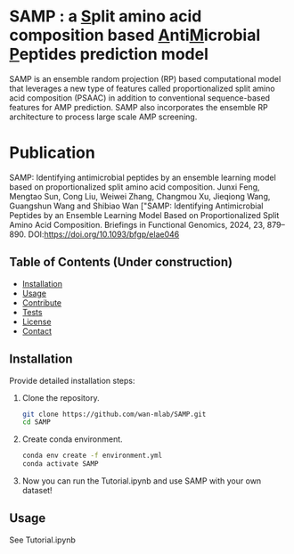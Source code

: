 # SAMP : a <ins>S</ins>plit amino acid composition based <ins>A</ins>nti<ins>M</ins>icrobial <ins>P</ins>eptides prediction model

SAMP is an ensemble random projection (RP) based computational model that leverages a new type of features called proportionalized split amino acid composition (PSAAC) in addition to conventional sequence-based features for AMP prediction. SAMP also incorporates the ensemble RP architecture to process large scale AMP screening.

# Publication 
SAMP: Identifying antimicrobial peptides by an ensemble learning model based on proportionalized split amino acid composition. Junxi Feng, Mengtao Sun, Cong Liu, Weiwei Zhang, Changmou Xu, Jieqiong Wang, Guangshun Wang and Shibiao Wan ["SAMP: Identifying Antimicrobial Peptides by an Ensemble Learning Model Based on Proportionalized Split Amino Acid Composition. Briefings in Functional Genomics, 2024, 23, 879–890. DOI:https://doi.org/10.1093/bfgp/elae046

## Table of Contents (Under construction)

- [Installation](#installation)
- [Usage](#usage)
- [Contribute](#contribute)
- [Tests](#tests)
- [License](#license)
- [Contact](#contact)

## Installation

Provide detailed installation steps:
1. Clone the repository.
    ```bash
    git clone https://github.com/wan-mlab/SAMP.git
    cd SAMP
    ```
2. Create conda environment.
    ```bash
    conda env create -f environment.yml
    conda activate SAMP
    ```
3. Now you can run the Tutorial.ipynb and use SAMP with your own dataset!

## Usage

See Tutorial.ipynb
